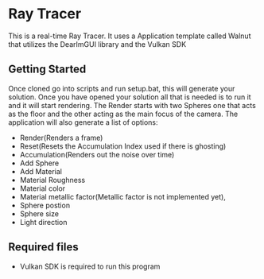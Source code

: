 # Ray Tracer

This is a real-time Ray Tracer. It uses a Application template called Walnut that utilizes the DearImGUI library and the Vulkan SDK

## Getting Started
Once cloned go into scripts and run setup.bat, this will generate your solution. Once you have opened your solution all that is needed is to run it and it will start rendering. The Render starts with two Spheres one that acts as the floor and the other acting as the main focus of the camera. The application will also generate a list of options:
- Render(Renders a frame)
- Reset(Resets the Accumulation Index used if there is ghosting)
- Accumulation(Renders out the noise over time)
- Add Sphere
- Add Material
- Material Roughness
- Material color
- Material metallic factor(Metallic factor is not implemented yet), 
- Sphere postion
- Sphere size
- Light direction

## Required files
- Vulkan SDK is required to run this program
